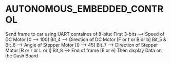 # AUTONOMOUS_EMBEDDED_CONTROL
Send frame to car using UART containes of 8-bits:
First 3-bits  --> Speed of DC Motor [0 --> 100]
Bit_4         --> Direction of DC Motor [F or f or B or b]
Bit_5 & Bit_6 --> Angle of Stepper Motor [0 --> 45]
Bit_7         --> Direction of Stepper Motor [R or r or L or l]
Bit_8         --> End of frame [E or e]
Then display Data on the Dash Board 
